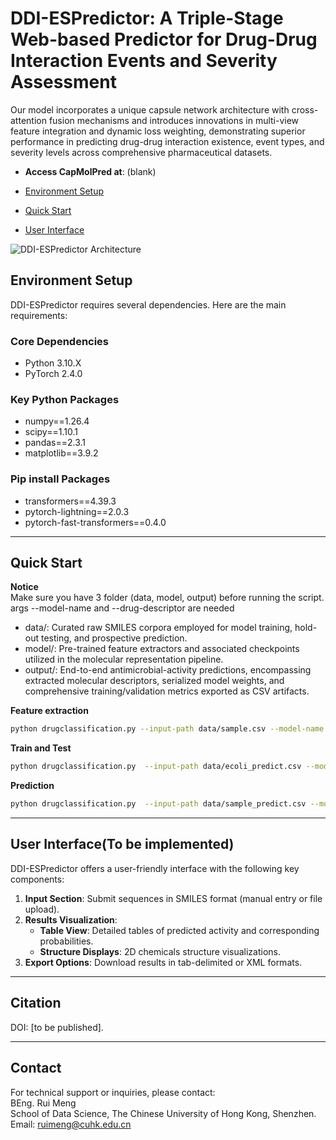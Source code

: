 # DDI-ESPredictor: A Triple-Stage Web-based Predictor for Drug-Drug Interaction Events and Severity Assessment​​
Our model incorporates a unique capsule network architecture with cross-attention fusion mechanisms and introduces innovations in multi-view feature integration and dynamic loss weighting, demonstrating superior performance in predicting drug-drug interaction existence, event types, and severity levels across comprehensive pharmaceutical datasets. 
- **Access CapMolPred at**: (blank)

- [Environment Setup](#install)
- [Quick Start](#quick-start)
- [User Interface](#user-interface)

![DDI-ESPredictor Architecture](image.png)

<a name="install"></a>
## Environment Setup
DDI-ESPredictor requires several dependencies. Here are the main requirements:

### Core Dependencies
- Python 3.10.X
- PyTorch 2.4.0

### Key Python Packages
- numpy==1.26.4
- scipy==1.10.1
- pandas==2.3.1
- matplotlib==3.9.2

### Pip install Packages
- transformers==4.39.3
- pytorch-lightning==2.0.3
- pytorch-fast-transformers==0.4.0


---

## Quick Start

**Notice**  
Make sure you have 3 folder (data, model, output) before running the script.
args --model-name and --drug-descriptor are needed
- data/: Curated raw SMILES corpora employed for model training, hold-out testing, and prospective prediction.
- model/: Pre-trained feature extractors and associated checkpoints utilized in the molecular representation pipeline.
- output/: End-to-end antimicrobial-activity predictions, encompassing extracted molecular descriptors, serialized model weights, and comprehensive training/validation metrics exported as CSV artifacts.
  
**Feature extraction**  
```bash
python drugclassification.py --input-path data/sample.csv --model-name bert_chemmolefusion_capsule --drug-descriptor fusion
```
**Train and Test**  
```bash
python drugclassification.py  --input-path data/ecoli_predict.csv --model-name bert_chemmolefusion_capsule --drug-descripter fusion --train --batch-size 64 -e 100 -dp data -g 0 -sl 1024
```
**Prediction**  
```bash
python drugclassification.py  --input-path data/sample_predict.csv --model-name bert_chemmolefusion_capsule --drug-descripter fusion --predict
```

---

## User Interface(To be implemented)
DDI-ESPredictor offers a user-friendly interface with the following key components:
1. **Input Section**: Submit sequences in SMILES format (manual entry or file upload).
3. **Results Visualization**:
   - **Table View**: Detailed tables of predicted activity and corresponding probabilities.
   - **Structure Displays**: 2D chemicals structure visualizations.
3. **Export Options**: Download results in tab-delimited or XML formats.
---

## Citation
DOI: [to be published].

---

## Contact
For technical support or inquiries, please contact:  
BEng. Rui Meng  
School of Data Science, The Chinese University of Hong Kong, Shenzhen.  
Email: ruimeng@cuhk.edu.cn
